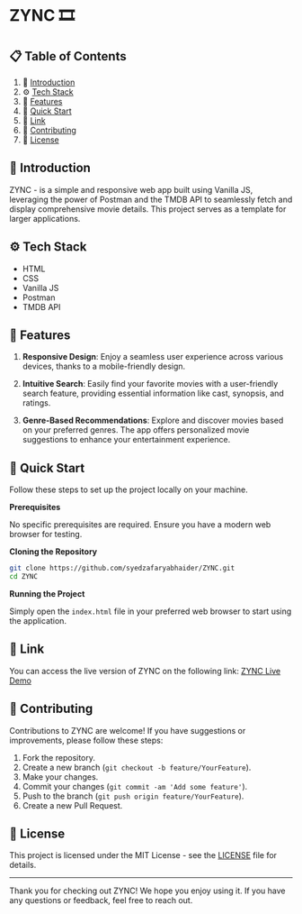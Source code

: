 # ZYNC 🎞

## 📋 <a name="table">Table of Contents</a>

1. 🤖 [Introduction](#introduction)
2. ⚙️ [Tech Stack](#tech-stack)
3. 🔋 [Features](#features)
4. 🤸 [Quick Start](#quick-start)
5. 🔗 [Link](#link)
6. 🤝 [Contributing](#contributing)
7. 📜 [License](#license)

## <a name="introduction">🤖 Introduction</a>

ZYNC - is a simple and responsive web app built using Vanilla JS, leveraging the power of Postman and the TMDB API to seamlessly fetch and display comprehensive movie details. This project serves as a template for larger applications.

## <a name="tech-stack">⚙️ Tech Stack</a>
- HTML
- CSS
- Vanilla JS
- Postman
- TMDB API

## <a name="features">🔋 Features</a>

1. **Responsive Design**: Enjoy a seamless user experience across various devices, thanks to a mobile-friendly design.

2. **Intuitive Search**: Easily find your favorite movies with a user-friendly search feature, providing essential information like cast, synopsis, and ratings.

3. **Genre-Based Recommendations**: Explore and discover movies based on your preferred genres. The app offers personalized movie suggestions to enhance your entertainment experience.

## <a name="quick-start">🤸 Quick Start</a>

Follow these steps to set up the project locally on your machine.

**Prerequisites**

No specific prerequisites are required. Ensure you have a modern web browser for testing.

**Cloning the Repository**

```bash
git clone https://github.com/syedzafaryabhaider/ZYNC.git
cd ZYNC
```

**Running the Project**

Simply open the `index.html` file in your preferred web browser to start using the application.

## <a name="link">🔗 Link</a>

You can access the live version of ZYNC on the following link:
[ZYNC Live Demo]()

## <a name="contributing">🤝 Contributing</a>

Contributions to ZYNC are welcome! If you have suggestions or improvements, please follow these steps:

1. Fork the repository.
2. Create a new branch (`git checkout -b feature/YourFeature`).
3. Make your changes.
4. Commit your changes (`git commit -am 'Add some feature'`).
5. Push to the branch (`git push origin feature/YourFeature`).
6. Create a new Pull Request.

## <a name="license">📜 License</a>

This project is licensed under the MIT License - see the [LICENSE](LICENSE) file for details.

---

Thank you for checking out ZYNC!
We hope you enjoy using it. If you have any questions or feedback, feel free to reach out.

